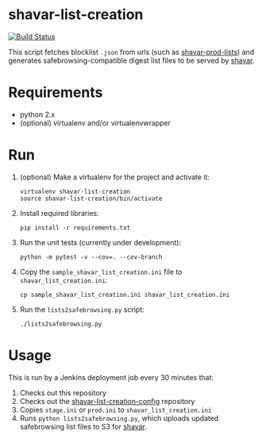 shavar-list-creation
====================

[![Build Status](https://circleci.com/gh/mozilla-services/shavar-list-creation.svg?style=shield)](https://circleci.com/gh/mozilla-services/shavar-list-creation)

This script fetches blocklist `.json` from urls (such as
[shavar-prod-lists](https://github.com/mozilla-services/shavar-prod-lists)) and
generates safebrowsing-compatible digest list files to be served by
[shavar](https://github.com/mozilla-services/shavar).

# Requirements

* python 2.x
* (optional) virtualenv and/or virtualenvwrapper

# Run

1. (optional) Make a virtualenv for the project and activate it:

    ```
    virtualenv shavar-list-creation
    source shavar-list-creation/bin/activate
    ```

2. Install required libraries:

    ```
    pip install -r requirements.txt
    ```

3. Run the unit tests (currently under development):

    ```
    python -m pytest -v --cov=. --cov-branch
    ```

4. Copy the `sample_shavar_list_creation.ini` file to
   `shavar_list_creation.ini`:

    ```
    cp sample_shavar_list_creation.ini shavar_list_creation.ini
    ```

5. Run the `lists2safebrowsing.py` script:

    ```
    ./lists2safebrowsing.py
    ```

# Usage
This is run by a Jenkins deployment job every 30 minutes that:

1. Checks out this repository
2. Checks out the [shavar-list-creation-config](https://github.com/mozilla-services/shavar-list-creation-config/) repository
3. Copies `stage.ini` or `prod.ini` to `shavar_list_creation.ini`
4. Runs `python lists2safebrowsing.py`, which uploads updated safebrowsing list files to S3 for [shavar](https://github.com/mozilla-services/shavar).
